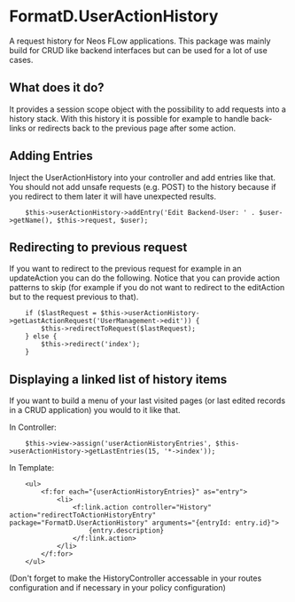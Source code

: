 
# FormatD.UserActionHistory

A request history for Neos FLow applications.
This package was mainly build for CRUD like backend interfaces but can be used for a lot of use cases.

## What does it do?

It provides a session scope object with the possibility to add requests into a history stack. 
With this history it is possible for example to handle back-links or redirects back to the previous page after some action.

## Adding Entries

Inject the UserActionHistory into your controller and add entries like that. You should not add unsafe requests (e.g. POST) to the history because if you redirect to them later it will have unexpected results.

```
    $this->userActionHistory->addEntry('Edit Backend-User: ' . $user->getName(), $this->request, $user);
```

## Redirecting to previous request

If you want to redirect to the previous request for example in an updateAction you can do the following. 
Notice that you can provide action patterns to skip (for example if you do not want to redirect to the editAction but to the request previous to that).

```
    if ($lastRequest = $this->userActionHistory->getLastActionRequest('UserManagement->edit')) {
        $this->redirectToRequest($lastRequest);
    } else {
        $this->redirect('index');
    }
```


## Displaying a linked list of history items

If you want to build a menu of your last visited pages (or last edited records in a CRUD application) you would to it like that.

In Controller:
```
    $this->view->assign('userActionHistoryEntries', $this->userActionHistory->getLastEntries(15, '*->index'));
```

In Template:
```
    <ul>
        <f:for each="{userActionHistoryEntries}" as="entry">
            <li>
                <f:link.action controller="History" action="redirectToActionHistoryEntry" package="FormatD.UserActionHistory" arguments="{entryId: entry.id}">
                    {entry.description}
                </f:link.action>
            </li>
        </f:for>
    </ul>
```
(Don't forget to make the HistoryController accessable in your routes configuration and if necessary in your policy configuration)